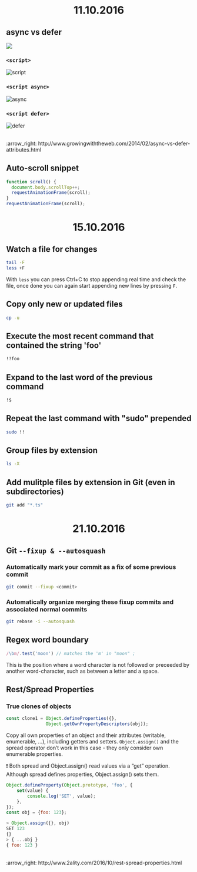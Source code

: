 <h1 align="center">11.10.2016</h1>

## async vs defer

![](http://www.growingwiththeweb.com/images/2014/02/26/legend.svg)

### `<script>`

![script](http://www.growingwiththeweb.com/images/2014/02/26/script.svg)

### `<script async>`

![async](http://www.growingwiththeweb.com/images/2014/02/26/script-async.svg)

### `<script defer>`

![defer](http://www.growingwiththeweb.com/images/2014/02/26/script-defer.svg)

<br>
:arrow_right: http://www.growingwiththeweb.com/2014/02/async-vs-defer-attributes.html

## Auto-scroll snippet
```js
function scroll() {
  document.body.scrollTop++;
  requestAnimationFrame(scroll);
}
requestAnimationFrame(scroll);
```

<h1 align="center">15.10.2016</h1>

## Watch a file for changes
```sh
tail -F
less +F
```
With `less` you can press Ctrl+C to stop appending real time and check the file, once done you can again start appending new lines by pressing `F`.

## Copy only new or updated files
```sh
cp -u
```

## Execute the most recent command that contained the string 'foo'
```sh
!?foo
```

## Expand to the last word of the previous command
```sh
!$
```

## Repeat the last command with "sudo" prepended
```sh
sudo !!
```

## Group files by extension
```sh
ls -X 
```

## Add mulitple files by extension in Git (even in subdirectories)
```sh
git add "*.ts"
```

<h1 align="center">21.10.2016</h1>

## Git `--fixup & --autosquash`

### Automatically mark your commit as a fix of some previous commit
```sh
git commit --fixup <commit> 
```

### Automatically organize merging these fixup commits and associated normal commits
```sh
git rebase -i --autosquash
```

## Regex word boundary
```js
/\bm/.test('moon') // matches the 'm' in "moon" ;
```
This is the position where a word character is not followed or preceeded by another word-character, such as between a letter and a space.

## Rest/Spread Properties

### True clones of objects
```js
const clone1 = Object.defineProperties({},
               Object.getOwnPropertyDescriptors(obj));
```
Copy all own properties of an object and their attributes (writable, enumerable, ...), including getters and setters.
`Object.assign()` and the spread operator don’t work in this case - they only consider own enumerable properties.

:exclamation: Both spread and Object.assign() read values via a “get” operation. Although spread defines properties, Object.assign() sets them.
```js
Object.defineProperty(Object.prototype, 'foo', {
    set(value) {
        console.log('SET', value);
    },
});
const obj = {foo: 123};

> Object.assign({}, obj)
SET 123
{}
> { ...obj }
{ foo: 123 }
```
<br>
:arrow_right: http://www.2ality.com/2016/10/rest-spread-properties.html
